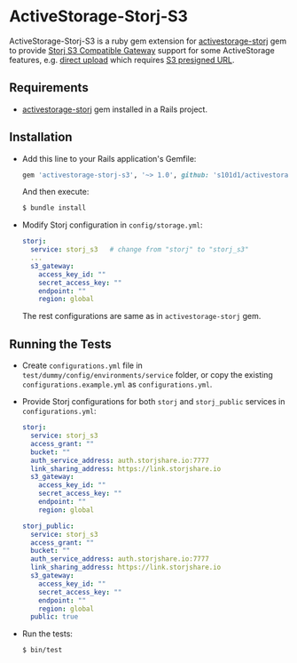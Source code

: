 # ActiveStorage-Storj-S3
ActiveStorage-Storj-S3 is a ruby gem extension for [activestorage-storj](https://github.com/Your-Data/activestorage-storj) gem to provide [Storj S3 Compatible Gateway](https://docs.storj.io/dcs/api-reference/s3-compatible-gateway) support for some ActiveStorage features, e.g. [direct upload](https://guides.rubyonrails.org/active_storage_overview.html#direct-uploads) which requires [S3 presigned URL](https://docs.storj.io/dcs/api-reference/s3-compatible-gateway/using-presigned-urls).

## Requirements
* [activestorage-storj](https://github.com/Your-Data/activestorage-storj) gem installed in a Rails project.

## Installation
* Add this line to your Rails application's Gemfile:

    ```ruby
    gem 'activestorage-storj-s3', '~> 1.0', github: 's101d1/activestorage-storj-s3'
    ```

    And then execute:
    ```bash
    $ bundle install
    ```

* Modify Storj configuration in `config/storage.yml`:

    ```yaml
    storj:
      service: storj_s3   # change from "storj" to "storj_s3"
      ...
      s3_gateway:
        access_key_id: ""
        secret_access_key: ""
        endpoint: ""
        region: global
    ```

  The rest configurations are same as in `activestorage-storj` gem.

## Running the Tests

* Create `configurations.yml` file in `test/dummy/config/environments/service` folder, or copy the existing `configurations.example.yml` as `configurations.yml`.

* Provide Storj configurations for both `storj` and `storj_public` services in `configurations.yml`:

    ```yaml
    storj:
      service: storj_s3
      access_grant: ""
      bucket: ""
      auth_service_address: auth.storjshare.io:7777
      link_sharing_address: https://link.storjshare.io
      s3_gateway:
        access_key_id: ""
        secret_access_key: ""
        endpoint: ""
        region: global

    storj_public:
      service: storj_s3
      access_grant: ""
      bucket: ""
      auth_service_address: auth.storjshare.io:7777
      link_sharing_address: https://link.storjshare.io
      s3_gateway:
        access_key_id: ""
        secret_access_key: ""
        endpoint: ""
        region: global
      public: true
    ```

* Run the tests:

    ```bash
    $ bin/test
    ```
